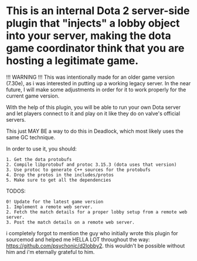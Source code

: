 # This is an internal Dota 2 server-side plugin that "injects" a lobby object into your server, making the dota game coordinator think that you are hosting a legitimate game.

!!! WARNING !!! This was intentionally made for an older game version (7.30e), as i was interested in putting up a working legacy server. In the near future, I will make some adjustments in order for it to work properly for the current game version.

With the help of this plugin, you will be able to run your own Dota server and let players connect to it and play on it like they do on valve's official servers.

This just MAY BE a way to do this in Deadlock, which most likely uses the same GC technique.

In order to use it, you should:
```
1. Get the dota protobufs
2. Compile libprotobuf and protoc 3.15.3 (dota uses that version)
3. Use protoc to generate C++ sources for the protobufs
4. Drop the protos in the includes/protos
5. Make sure to get all the dependencies
```

TODOS:
```
0! Update for the latest game version
1. Implement a remote web server.
2. Fetch the match details for a proper lobby setup from a remote web server.
3. Post the match details on a remote web server.
```

i completely forgot to mention the guy who initially wrote this plugin for sourcemod and helped me HELLA LOT throughout the way: https://github.com/psychonic/d2lobby2. this wouldn't be possible without him and i'm eternally grateful to him.
